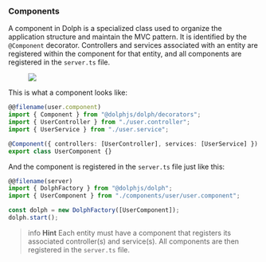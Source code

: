 ### Components

A component in Dolph is a specialized class used to organize the application structure and maintain the MVC pattern. It is identified by the `@Component` decorator. Controllers and services associated with an entity are registered within the component for that entity, and all components are registered in the `server.ts` file.

<figure><img src="/assets/images/component.png"/></figure>

This is what a component looks like:

```typescript
@@filename(user.component)
import { Component } from "@dolphjs/dolph/decorators";
import { UserController } from "./user.controller";
import { UserService } from "./user.service";

@Component({ controllers: [UserController], services: [UserService] })
export class UserComponent {}
```

And the component is registered in the `server.ts` file just like this:

```typescript
@@filename(server)
import { DolphFactory } from "@dolphjs/dolph";
import { UserComponent } from "./components/user/user.component";

const dolph = new DolphFactory([UserComponent]);
dolph.start();
```

> info **Hint** Each entity must have a component that registers its associated controller(s) and service(s). All components are then registered in the `server.ts` file.
